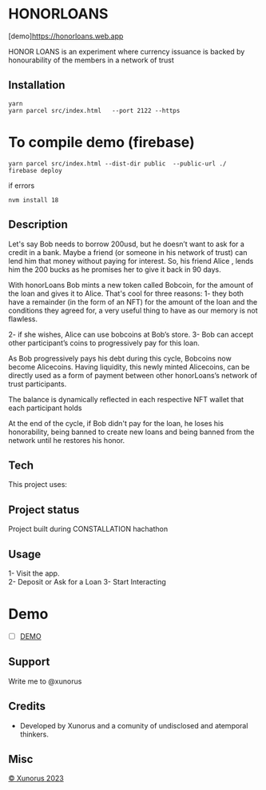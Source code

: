# HONORLOANS

[demo]<https://honorloans.web.app>

HONOR LOANS is an experiment where currency issuance is backed by honourability of the members in a network of trust

## Installation
```
yarn 
yarn parcel src/index.html   --port 2122 --https 

```

# To compile demo (firebase)
```
yarn parcel src/index.html --dist-dir public  --public-url ./
firebase deploy
```
if errors
```
nvm install 18                                               
```
## Description
Let's say Bob needs to borrow 200usd, but he doesn’t want to ask for a credit in a bank. Maybe a friend (or someone in his  network of trust) can lend him that money without paying for interest.
So, his friend Alice , lends him the 200 bucks as he promises her to give it back in 90 days. 


With honorLoans Bob mints a new token called Bobcoin, for the amount of the loan and gives it to Alice. 
That's cool for three reasons:
1- they both have a remainder (in the form of an NFT) for the amount of the loan and the conditions they agreed for, a very useful thing to have as our memory is not flawless.


2- if she wishes, Alice can use  bobcoins at Bob’s store.
3- Bob can accept other participant’s coins to  progressively pay for this loan.


As Bob progressively pays his debt during this cycle, Bobcoins now become Alicecoins. 
Having liquidity, this newly minted Alicecoins, can be directly used as a form of payment between other honorLoans’s network of trust participants. 

The balance is dynamically reflected in each respective  NFT wallet that each participant holds


At the end of the cycle, if Bob didn't pay for the loan, he loses his honorability, being banned to create new loans and being banned from the network until he restores his honor.




## Tech
This project uses:



## Project status
Project built during CONSTALLATION hachathon

## Usage
1- Visit the app.  
2- Deposit or Ask for a Loan
3- Start Interacting

# Demo
- [ ] [DEMO](https://honorloans.web.app) 

## Support
Write me to @xunorus


## Credits
- Developed by Xunorus and a comunity of undisclosed and atemporal thinkers.


## Misc
[© Xunorus 2023](http://xunorus.com)